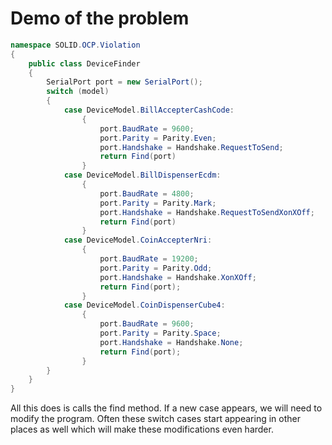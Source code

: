 # Demo of the problem

```csharp
namespace SOLID.OCP.Violation
{
    public class DeviceFinder
    {
        SerialPort port = new SerialPort();
        switch (model)
        {
            case DeviceModel.BillAccepterCashCode:
                {
                    port.BaudRate = 9600;
                    port.Parity = Parity.Even;
                    port.Handshake = Handshake.RequestToSend;
                    return Find(port)
                }
            case DeviceModel.BillDispenserEcdm:
                {
                    port.BaudRate = 4800;
                    port.Parity = Parity.Mark;
                    port.Handshake = Handshake.RequestToSendXonXOff;
                    return Find(port)
                }
            case DeviceModel.CoinAccepterNri:
                {
                    port.BaudRate = 19200;
                    port.Parity = Parity.Odd;
                    port.Handshake = Handshake.XonXOff;
                    return Find(port);
                }
            case DeviceModel.CoinDispenserCube4:
                {
                    port.BaudRate = 9600;
                    port.Parity = Parity.Space;
                    port.Handshake = Handshake.None;
                    return Find(port);
                }
        }
    }
}
```

All this does is calls the find method. If a new case appears, we will need to modify the
program. Often these switch cases start appearing in other places as well which will make these
modifications even harder.


